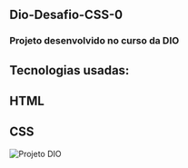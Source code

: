 ## Dio-Desafio-CSS-0
### Projeto desenvolvido no curso da DIO
## Tecnologias usadas:
## HTML
## CSS

![Projeto DIO](https://github.com/talilotarlison/Dio-Desafio-CSS-01/blob/main/Dio%20-%20Desafio%201/view.png?raw=true)
